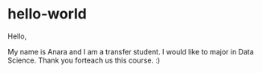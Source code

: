 # hello-world
Hello,

My name is Anara and I am a transfer student. I would like to major in Data Science. Thank you forteach us this course. :)

